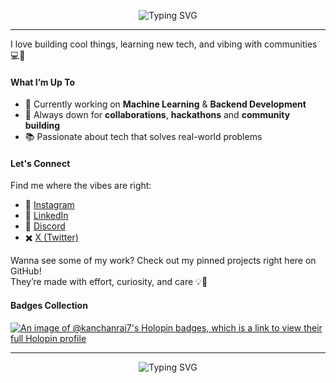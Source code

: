 <p align="center">
  <img src="https://readme-typing-svg.herokuapp.com?font=Fira+Code&duration=3000&pause=1000&color=F76B8A&center=true&vCenter=true&width=800&lines=Hey+there...;I'm+Kanchan+Rai...;" alt="Typing SVG" />
</p>

---------
I love building cool things, learning new tech, and vibing with communities 💻💫



#### What I’m Up To
- 🌱 Currently working on **Machine Learning** & **Backend Development**
- 🚀 Always down for **collaborations**, **hackathons** and **community building**
- 📚 Passionate about tech that solves real-world problems



#### Let's Connect
Find me where the vibes are right:

- 🧋 [Instagram](https://instagram.com/kanchanraiii)
- 💼 [LinkedIn](https://linkedin.com/in/kanchanraiii)
- 💬 [Discord](https://discord.gg/kanchanraiii)
- ✖️ [X (Twitter)](https://x.com/kanchanraiii)

Wanna see some of my work? Check out my pinned projects right here on GitHub!  
They’re made with effort, curiosity, and care 💡💛

#### Badges Collection
[![An image of @kanchanrai7's Holopin badges, which is a link to view their full Holopin profile](https://holopin.me/kanchanrai7)](https://holopin.io/@kanchanrai7)




----------

<p align="center">
  <img src="https://readme-typing-svg.herokuapp.com?font=Fira+Code&duration=3000&pause=1000&color=F76B8A&center=true&vCenter=true&width=435&lines=Always+learning...;Always+building...;Let%27s+collab!+%F0%9F%91%8B" alt="Typing SVG" />
</p>


<!-- Created with love by @kanchanraiii -->
